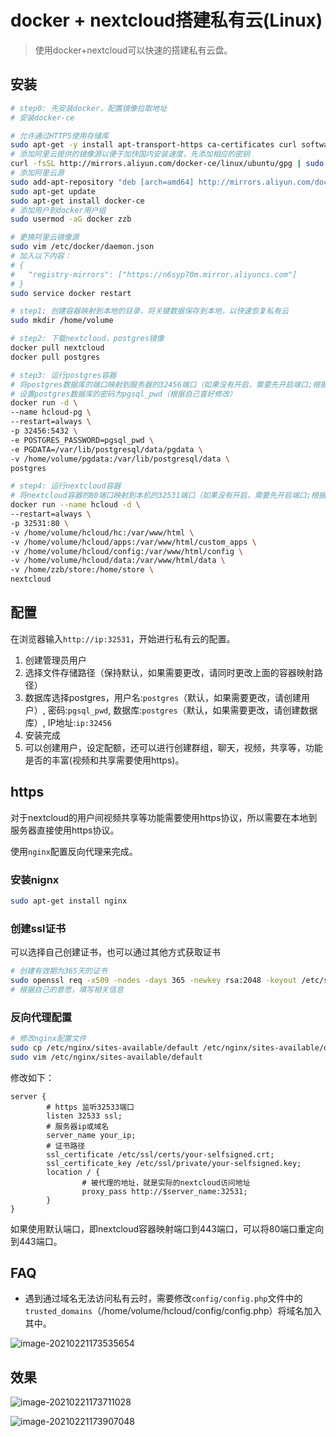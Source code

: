 # docker + nextcloud搭建私有云(Linux)

> 使用docker+nextcloud可以快速的搭建私有云盘。

## 安装

```bash
# step0: 先安装docker，配置镜像拉取地址
# 安装docker-ce

# 允许通过HTTPS使用存储库
sudo apt-get -y install apt-transport-https ca-certificates curl software-properties-common
# 添加阿里云提供的镜像源以便于加快国内安装速度，先添加相应的密钥
curl -fsSL http://mirrors.aliyun.com/docker-ce/linux/ubuntu/gpg | sudo apt-key add -
# 添加阿里云源
sudo add-apt-repository "deb [arch=amd64] http://mirrors.aliyun.com/docker-ce/linux/ubuntu $(lsb_release -cs) stable"
sudo apt-get update
sudo apt-get install docker-ce
# 添加用户到docker用户组
sudo usermod -aG docker zzb

# 更换阿里云镜像源
sudo vim /etc/docker/daemon.json
# 加入以下内容：
# {
#	"registry-mirrors": ["https://n6syp70m.mirror.aliyuncs.com"]
# }
sudo service docker restart

# step1: 创建容器映射到本地的目录，将关键数据保存到本地，以快速恢复私有云
sudo mkdir /home/volume

# step2: 下载nextcloud，postgres镜像
docker pull nextcloud
docker pull postgres

# step3: 运行postgres容器
# 将postgres数据库的端口映射到服务器的32456端口（如果没有开启，需要先开启端口;根据自己喜好修改）
# 设置postgres数据库的密码为pgsql_pwd（根据自己喜好修改）
docker run -d \
--name hcloud-pg \
--restart=always \
-p 32456:5432 \
-e POSTGRES_PASSWORD=pgsql_pwd \
-e PGDATA=/var/lib/postgresql/data/pgdata \
-v /home/volume/pgdata:/var/lib/postgresql/data \
postgres

# step4: 运行nextcloud容器
# 将nextcloud容器的80端口映射到本机的32531端口（如果没有开启，需要先开启端口;根据自己喜好修改）
docker run --name hcloud -d \
--restart=always \
-p 32531:80 \
-v /home/volume/hcloud/hc:/var/www/html \
-v /home/volume/hcloud/apps:/var/www/html/custom_apps \
-v /home/volume/hcloud/config:/var/www/html/config \
-v /home/volume/hcloud/data:/var/www/html/data \
-v /home/zzb/store:/home/store \
nextcloud
```

## 配置

在浏览器输入`http://ip:32531`，开始进行私有云的配置。

1. 创建管理员用户
2. 选择文件存储路径（保持默认，如果需要更改，请同时更改上面的容器映射路径）
3. 数据库选择postgres，用户名:`postgres`（默认，如果需要更改，请创建用户）, 密码:`pgsql_pwd`, 数据库:`postgres`（默认，如果需要更改，请创建数据库）, IP地址:`ip:32456`
4. 安装完成
5. 可以创建用户，设定配额，还可以进行创建群组，聊天，视频，共享等，功能是否的丰富(视频和共享需要使用https)。

## https

对于nextcloud的用户间视频共享等功能需要使用https协议，所以需要在本地到服务器直接使用https协议。

使用`nginx`配置反向代理来完成。

### 安装nignx

```bash
sudo apt-get install nginx
```

### 创建ssl证书

可以选择自己创建证书，也可以通过其他方式获取证书

```bash
# 创建有效期为365天的证书
sudo openssl req -x509 -nodes -days 365 -newkey rsa:2048 -keyout /etc/ssl/private/your-selfsigned.key -out /etc/ssl/certs/your-selfsigned.crt
# 根据自己的意愿，填写相关信息
```

### 反向代理配置

```bash
# 修改nginx配置文件
sudo cp /etc/nginx/sites-available/default /etc/nginx/sites-available/default.bk
sudo vim /etc/nginx/sites-available/default
```

修改如下：

```text
server {
		# https 监听32533端口
        listen 32533 ssl;
        # 服务器ip或域名
        server_name your_ip;
        # 证书路径
        ssl_certificate /etc/ssl/certs/your-selfsigned.crt;
        ssl_certificate_key /etc/ssl/private/your-selfsigned.key;
        location / {
        		# 被代理的地址，就是实际的nextcloud访问地址
                proxy_pass http://$server_name:32531;
        }
}
```

如果使用默认端口，即nextcloud容器映射端口到443端口，可以将80端口重定向到443端口。

## FAQ

+ 遇到通过域名无法访问私有云时，需要修改`config/config.php`文件中的`trusted_domains`（/home/volume/hcloud/config/config.php）将域名加入其中。

![image-20210221173535654](https://cdn.jsdelivr.net/gh/AZMDDY/imgs/img/image-20210221173535654.png)

## 效果

![image-20210221173711028](https://cdn.jsdelivr.net/gh/AZMDDY/imgs/img/image-20210221173711028.png)

![image-20210221173907048](https://cdn.jsdelivr.net/gh/AZMDDY/imgs/img/image-20210221173907048.png)